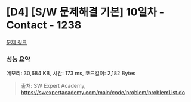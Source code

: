 # [D4] [S/W 문제해결 기본] 10일차 - Contact - 1238 

[문제 링크](https://swexpertacademy.com/main/code/problem/problemDetail.do?contestProbId=AV15B1cKAKwCFAYD) 

### 성능 요약

메모리: 30,684 KB, 시간: 173 ms, 코드길이: 2,182 Bytes



> 출처: SW Expert Academy, https://swexpertacademy.com/main/code/problem/problemList.do